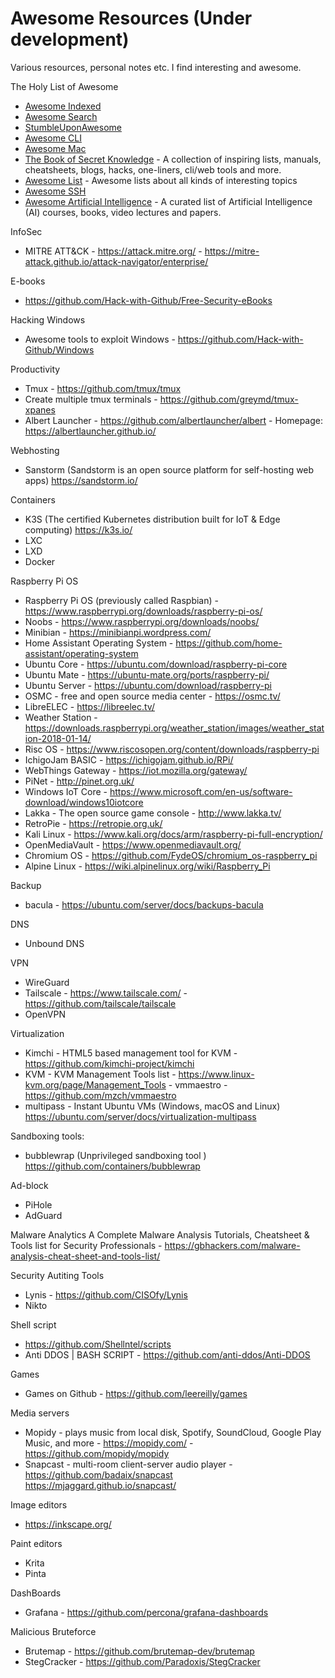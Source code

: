 # Awesome Resources (Under development)

Various resources, personal notes etc. I find interesting and awesome.



The Holy List of Awesome
- [Awesome Indexed](https://awesome-indexed.mathew-davies.co.uk/)
- [Awesome Search](https://awesomelists.top/)
- [StumbleUponAwesome](https://github.com/basharovV/StumbleUponAwesome)
- [Awesome CLI](https://github.com/umutphp/awesome-cli)
- [Awesome Mac](https://github.com/jaywcjlove/awesome-mac)
- [The Book of Secret Knowledge](https://github.com/trimstray/the-book-of-secret-knowledge) - A collection of inspiring lists, manuals, cheatsheets, blogs, hacks, one-liners, cli/web tools and more. 
- [Awesome List](https://github.com/sindresorhus/awesome) - Awesome lists about all kinds of interesting topics 
- [Awesome SSH](https://github.com/moul/awesome-ssh)
- [Awesome Artificial Intelligence](https://github.com/owainlewis/awesome-artificial-intelligence) - A curated list of Artificial Intelligence (AI) courses, books, video lectures and papers. 


InfoSec
- MITRE ATT&CK - https://attack.mitre.org/
        - https://mitre-attack.github.io/attack-navigator/enterprise/

E-books
- https://github.com/Hack-with-Github/Free-Security-eBooks

Hacking Windows
- Awesome tools to exploit Windows - https://github.com/Hack-with-Github/Windows

Productivity
- Tmux - https://github.com/tmux/tmux
- Create multiple tmux terminals - https://github.com/greymd/tmux-xpanes
- Albert Launcher - https://github.com/albertlauncher/albert
                  - Homepage: https://albertlauncher.github.io/

Webhosting
- Sanstorm (Sandstorm is an open source platform for self-hosting web apps) https://sandstorm.io/

Containers
- K3S (The certified Kubernetes distribution built for IoT & Edge computing) https://k3s.io/
- LXC
- LXD
- Docker

Raspberry Pi OS
- Raspberry Pi OS (previously called Raspbian) - https://www.raspberrypi.org/downloads/raspberry-pi-os/
- Noobs - https://www.raspberrypi.org/downloads/noobs/
- Minibian - https://minibianpi.wordpress.com/
- Home Assistant Operating System - https://github.com/home-assistant/operating-system
- Ubuntu Core - https://ubuntu.com/download/raspberry-pi-core
- Ubuntu Mate - https://ubuntu-mate.org/ports/raspberry-pi/
- Ubuntu Server - https://ubuntu.com/download/raspberry-pi
- OSMC - free and open source media center - https://osmc.tv/
- LibreELEC - https://libreelec.tv/
- Weather Station - https://downloads.raspberrypi.org/weather_station/images/weather_station-2018-01-14/
- Risc OS - https://www.riscosopen.org/content/downloads/raspberry-pi
- IchigoJam BASIC - https://ichigojam.github.io/RPi/
- WebThings Gateway - https://iot.mozilla.org/gateway/
- PiNet - http://pinet.org.uk/
- Windows IoT Core - https://www.microsoft.com/en-us/software-download/windows10iotcore
- Lakka - The open source game console - http://www.lakka.tv/
- RetroPie - https://retropie.org.uk/
- Kali Linux - https://www.kali.org/docs/arm/raspberry-pi-full-encryption/
- OpenMediaVault - https://www.openmediavault.org/
- Chromium OS - https://github.com/FydeOS/chromium_os-raspberry_pi
- Alpine Linux - https://wiki.alpinelinux.org/wiki/Raspberry_Pi

Backup
- bacula - https://ubuntu.com/server/docs/backups-bacula

DNS
- Unbound DNS 

VPN
- WireGuard
- Tailscale - https://www.tailscale.com/
            - https://github.com/tailscale/tailscale
- OpenVPN

Virtualization
- Kimchi - HTML5 based management tool for KVM - https://github.com/kimchi-project/kimchi
- KVM
            - KVM Management Tools list - https://www.linux-kvm.org/page/Management_Tools
            - vmmaestro - https://github.com/mzch/vmmaestro
- multipass - Instant Ubuntu VMs (Windows, macOS and Linux) https://ubuntu.com/server/docs/virtualization-multipass

Sandboxing tools:
- bubblewrap (Unprivileged sandboxing tool ) https://github.com/containers/bubblewrap


Ad-block
- PiHole
- AdGuard

Malware Analytics
A Complete Malware Analysis Tutorials, Cheatsheet & Tools list for Security Professionals -  https://gbhackers.com/malware-analysis-cheat-sheet-and-tools-list/

Security Autiting Tools
- Lynis - https://github.com/CISOfy/Lynis
- Nikto

Shell script
- https://github.com/Shellntel/scripts
- Anti DDOS | BASH SCRIPT - https://github.com/anti-ddos/Anti-DDOS

Games
- Games on Github - https://github.com/leereilly/games

Media servers
- Mopidy - plays music from local disk, Spotify, SoundCloud, Google Play Music, and more - https://mopidy.com/
        - https://github.com/mopidy/mopidy
- Snapcast - multi-room client-server audio player - https://github.com/badaix/snapcast
        https://mjaggard.github.io/snapcast/

Image editors
- https://inkscape.org/

Paint editors
- Krita
- Pinta


DashBoards
- Grafana - https://github.com/percona/grafana-dashboards

Malicious
Bruteforce
- Brutemap - https://github.com/brutemap-dev/brutemap
- StegCracker - https://github.com/Paradoxis/StegCracker
